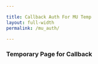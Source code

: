 ```yaml
---

title: Callback Auth For MU Temp
layout: full-width
permalink: /mu_auth/

---
```


### Temporary Page for Callback

<div id='at'>
</div>


<script text="text/javascript">
    $(function() {
        param = getParam('access_token');
        if(param == '') {
            param = getParam('code');
        }
        $('#at').html(param);
    });

    function getParam (name) {
        name = RegExp ('[?&]' + name.replace (/([[\]])/, '\\$1') + '=([^&#]*)');
        return (window.location.href.match (name) || ['', ''])[1];
    }
</script>
